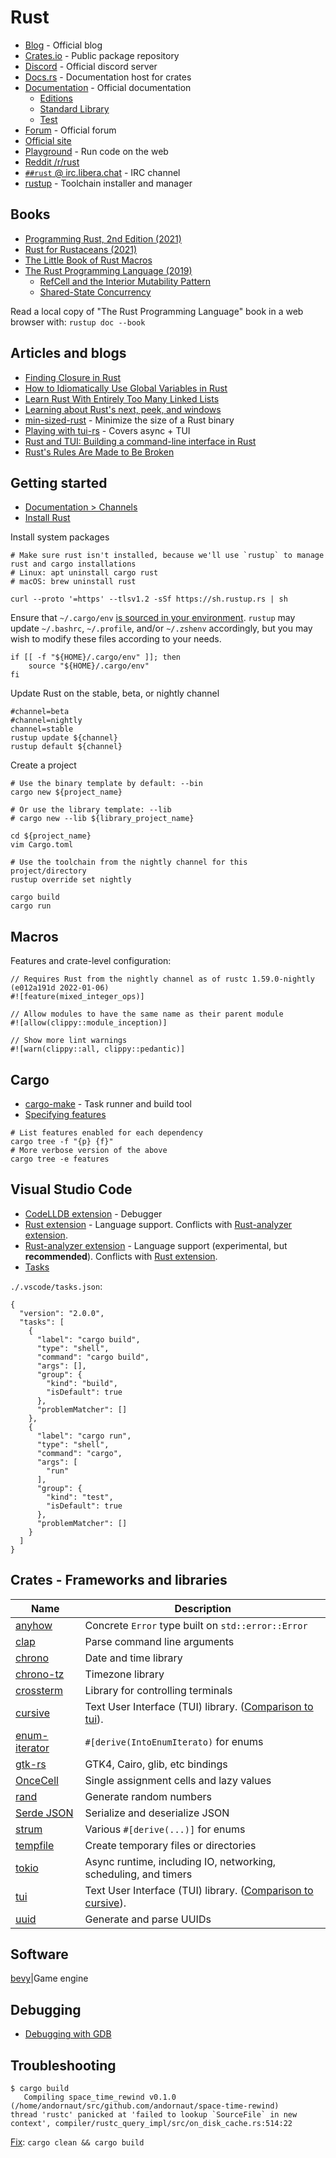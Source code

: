 # Rust

* [Blog](https://blog.rust-lang.org/) - Official blog
* [Crates.io](https://crates.io) - Public package repository
* [Discord](https://discord.gg/rust-lang) - Official discord server
* [Docs.rs](https://docs.rs/) - Documentation host for crates
* [Documentation](https://doc.rust-lang.org/) - Official documentation
  * [Editions](https://doc.rust-lang.org/edition-guide/editions/index.html)
  * [Standard Library](https://doc.rust-lang.org/std/index.html)
  * [Test](https://doc.rust-lang.org/test/index.html)
* [Forum](https://users.rust-lang.org/) - Official forum
* [Official site](https://www.rust-lang.org/)
* [Playground](https://play.rust-lang.org/) - Run code on the web
* [Reddit /r/rust](https://www.reddit.com/r/rust)
* [`##rust` @ irc.libera.chat](https://web.libera.chat/?chan=##rust) - IRC channel
* [rustup](https://rustup.rs/) - Toolchain installer and manager

## Books

* [Programming Rust, 2nd Edition (2021)](https://www.oreilly.com/library/view/programming-rust-2nd/9781492052586/)
* [Rust for Rustaceans (2021)](https://nostarch.com/rust-rustaceans)
* [The Little Book of Rust Macros](https://danielkeep.github.io/tlborm/book/index.html)
* [The Rust Programming Language (2019)](https://doc.rust-lang.org/book/)
  * [RefCell<T> and the Interior Mutability Pattern](https://doc.rust-lang.org/book/ch15-05-interior-mutability.html)
  * [Shared-State Concurrency](https://doc.rust-lang.org/book/ch16-03-shared-state.html)

Read a local copy of "The Rust Programming Language" book in a web browser with: `rustup doc --book`

## Articles and blogs

* [Finding Closure in Rust](https://huonw.github.io/blog/2015/05/finding-closure-in-rust/)
* [How to Idiomatically Use Global Variables in Rust](https://www.sitepoint.com/rust-global-variables/)
* [Learn Rust With Entirely Too Many Linked Lists](https://rust-unofficial.github.io/too-many-lists/)
* [Learning about Rust's next, peek, and windows](https://sts10.github.io/2020/10/06/peeking-the-pivot.html)
* [min-sized-rust](https://github.com/johnthagen/min-sized-rust) - Minimize the size of a Rust binary
* [Playing with tui-rs](https://monkeypatch.io/blog/2021/2021-05-31-rust-tui/) - Covers async + TUI
* [Rust and TUI: Building a command-line interface in Rust](https://blog.logrocket.com/rust-and-tui-building-a-command-line-interface-in-rust/)
* [Rust's Rules Are Made to Be Broken](https://blog.warp.dev/rules-are-made-to-be-broken/)

## Getting started

* [Documentation > Channels](https://rust-lang.github.io/rustup/concepts/channels.html)
* [Install Rust](https://www.rust-lang.org/tools/install)

Install system packages
```
# Make sure rust isn't installed, because we'll use `rustup` to manage rust and cargo installations
# Linux: apt uninstall cargo rust
# macOS: brew uninstall rust

curl --proto '=https' --tlsv1.2 -sSf https://sh.rustup.rs | sh
```

Ensure that `~/.cargo/env`
[is sourced in your environment](https://github.com/andornaut/dotfiles/blob/53bff380386a79c805b7bb8337f7c971b859103e/%24HOME/.bashrc.andornaut#L98). `rustup` may update `~/.bashrc`, `~/.profile`, and/or `~/.zshenv` accordingly, but you may wish to modify these files according to your needs.
```
if [[ -f "${HOME}/.cargo/env" ]]; then
    source "${HOME}/.cargo/env"
fi
```

Update Rust on the stable, beta, or nightly channel
```
#channel=beta
#channel=nightly
channel=stable
rustup update ${channel}
rustup default ${channel}
```

Create a project
```
# Use the binary template by default: --bin
cargo new ${project_name}

# Or use the library template: --lib
# cargo new --lib ${library_project_name}

cd ${project_name}
vim Cargo.toml

# Use the toolchain from the nightly channel for this project/directory
rustup override set nightly

cargo build
cargo run
```

## Macros

Features and crate-level configuration:
```
// Requires Rust from the nightly channel as of rustc 1.59.0-nightly (e012a191d 2022-01-06)
#![feature(mixed_integer_ops)]

// Allow modules to have the same name as their parent module
#![allow(clippy::module_inception)]

// Show more lint warnings
#![warn(clippy::all, clippy::pedantic)]
```

## Cargo

* [cargo-make](https://github.com/sagiegurari/cargo-make) - Task runner and build tool
* [Specifying features](https://doc.rust-lang.org/cargo/reference/specifying-dependencies.html)

```
# List features enabled for each dependency
cargo tree -f "{p} {f}"
# More verbose version of the above
cargo tree -e features
```

## Visual Studio Code

* [CodeLLDB extension](https://marketplace.visualstudio.com/items?itemName=vadimcn.vscode-lldb) - Debugger
* [Rust extension](https://marketplace.visualstudio.com/items?itemName=rust-lang.rust) - Language support. Conflicts with [Rust-analyzer extension](https://marketplace.visualstudio.com/items?itemName=matklad.rust-analyzer).
* [Rust-analyzer extension](https://marketplace.visualstudio.com/items?itemName=matklad.rust-analyzer) - Language support (experimental, but **recommended**). Conflicts with [Rust extension](https://marketplace.visualstudio.com/items?itemName=rust-lang.rust).
* [Tasks](https://code.visualstudio.com/docs/editor/tasks#vscode)

`./.vscode/tasks.json`:
```
{
  "version": "2.0.0",
  "tasks": [
    {
      "label": "cargo build",
      "type": "shell",
      "command": "cargo build",
      "args": [],
      "group": {
        "kind": "build",
        "isDefault": true
      },
      "problemMatcher": []
    },
    {
      "label": "cargo run",
      "type": "shell",
      "command": "cargo",
      "args": [
        "run"
      ],
      "group": {
        "kind": "test",
        "isDefault": true
      },
      "problemMatcher": []
    }
  ]
}
```

## Crates - Frameworks and libraries

Name | Description
--- | ---
[anyhow](https://github.com/dtolnay/anyhow)|Concrete `Error` type built on `std::error::Error`
[clap](https://github.com/clap-rs/clap)|Parse command line arguments
[chrono](https://github.com/chronotope/chrono)|Date and time library
[chrono-tz](https://github.com/chronotope/chrono-tz)|Timezone library
[crossterm](https://github.com/crossterm-rs/crossterm)|Library for controlling terminals
[cursive](https://github.com/gyscos/Cursive)|Text User Interface (TUI) library. ([Comparison to tui](https://github.com/gyscos/cursive/wiki/Cursive-vs-tui%E2%80%90rs)).
[enum-iterator](https://crates.io/crates/enum-iterator)|`#[derive(IntoEnumIterato)` for enums
[gtk-rs](https://gtk-rs.org/)|GTK4, Cairo, glib, etc bindings
[OnceCell](https://crates.io/crates/once_cell)|Single assignment cells and lazy values
[rand](https://github.com/rust-random/rand)|Generate random numbers
[Serde JSON](https://github.com/serde-rs/json)|Serialize and deserialize JSON
[strum](https://github.com/Peternator7/strum)|Various `#[derive(...)]` for enums
[tempfile](https://github.com/Stebalien/tempfile)|Create temporary files or directories
[tokio](https://github.com/tokio-rs/tokio)|Async runtime, including IO, networking, scheduling, and timers
[tui](https://crates.io/crates/tui)|Text User Interface (TUI) library. ([Comparison to cursive](https://github.com/gyscos/cursive/wiki/Cursive-vs-tui%E2%80%90rs)).
[uuid](https://github.com/uuid-rs/uuid)|Generate and parse UUIDs

## Software

[bevy](https://bevyengine.org/)|Game engine

## Debugging

* [Debugging with GDB](https://blog.logrocket.com/debugging-rust-apps-with-gdb/)

## Troubleshooting

```
$ cargo build
   Compiling space_time_rewind v0.1.0 (/home/andornaut/src/github.com/andornaut/space-time-rewind)
thread 'rustc' panicked at 'failed to lookup `SourceFile` in new context', compiler/rustc_query_impl/src/on_disk_cache.rs:514:22
```

[Fix](https://github.com/rust-lang/rust/issues/70924): `cargo clean && cargo build`
